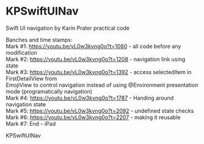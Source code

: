 # KPSwiftUINav
Swift UI navigation by Karin Prater practical code 

Banches and time stamps: <br />
Mark #1: https://youtu.be/vL0w3kvng0o?t=1080 - all code before any modification <br />
Mark #2: https://youtu.be/vL0w3kvng0o?t=1208 - navigation link using state <br />
Mark #3: https://youtu.be/vL0w3kvng0o?t=1392 - access selectedItem in FirstDetailView from <br /> EmojiView to control navigation instead of using @Environment presentation mode (programatically navigation) <br />
Mark #4: https://youtu.be/vL0w3kvng0o?t=1787 - Handing around navigation state <br />
Mark #5: https://youtu.be/vL0w3kvng0o?t=2092 - undefined state checks <br />
Mark #6: https://youtu.be/vL0w3kvng0o?t=2207 - making it reusable <br />
Mark #7: End - iPad

KPSwiftUINav
